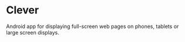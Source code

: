 Clever
=============

Android app for displaying full-screen web pages on phones, tablets or large screen displays. 

